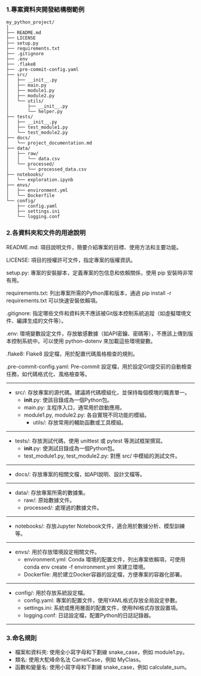 ### 1.專案資料夾開發結構樹範例
```
my_python_project/
│
├── README.md
├── LICENSE
├── setup.py
├── requirements.txt
├── .gitignore
├── .env
├── .flake8
├── .pre-commit-config.yaml
├── src/
│   ├── __init__.py
│   ├── main.py
│   ├── module1.py
│   ├── module2.py
│   └── utils/
│       ├── __init__.py
│       └── helper.py
├── tests/
│   ├── __init__.py
│   ├── test_module1.py
│   └── test_module2.py
├── docs/
│   └── project_documentation.md
├── data/
│   ├── raw/
│   │   └── data.csv
│   └── processed/
│       └── processed_data.csv
├── notebooks/
│   └── exploration.ipynb
├── envs/
│   ├── environment.yml
│   └── Dockerfile
└── config/
    ├── config.yaml
    ├── settings.ini
    └── logging.conf
```


### 2.各資料夾和文件的用途說明
README.md: 項目說明文件，簡要介紹專案的目標、使用方法和主要功能。

LICENSE: 項目的授權許可文件，指定專案的版權資訊。

setup.py: 專案的安裝腳本，定義專案的包信息和依賴關係，使用 pip 安裝時非常有用。

requirements.txt: 列出專案所需的Python庫和版本，通過 pip install -r requirements.txt 可以快速安裝依賴項。

.gitignore: 指定哪些文件和資料夾不應該被Git版本控制系統追蹤（如虛擬環境文件、編譯生成的文件等）。

.env: 環境變數設定文件，存放敏感數據（如API密鑰、密碼等），不應該上傳到版本控制系統中。可以使用 python-dotenv 來加載這些環境變數。

.flake8: Flake8 設定檔，用於配置代碼風格檢查的規則。

.pre-commit-config.yaml: Pre-commit 設定檔，用於設定Git提交前的自動檢查任務，如代碼格式化、風格檢查等。

--------------------------------------------------------------------------------------------------------------
- src/: 存放專案的源代碼。建議將代碼模組化，並保持每個模塊的職責單一。
    - __init__.py: 使該目錄成為一個Python包。
    - main.py: 主程序入口，通常用於啟動應用。
    - module1.py, module2.py: 各自實現不同功能的模組。
        - utils/: 存放常用的輔助函數或工具模組。
--------------------------------------------------------------------------------------------------------------
- tests/: 存放測試代碼，使用 unittest 或 pytest 等測試框架撰寫。
    - __init__.py: 使測試目錄成為一個Python包。
    - test_module1.py, test_module2.py: 對應 src/ 中模組的測試文件。
--------------------------------------------------------------------------------------------------------------
- docs/: 存放專案的相關文檔，如API說明、設計文檔等。
--------------------------------------------------------------------------------------------------------------
- data/: 存放專案所需的數據集。
    - raw/: 原始數據文件。
    - processed/: 處理過的數據文件。
--------------------------------------------------------------------------------------------------------------
- notebooks/: 存放Jupyter Notebook文件，適合用於數據分析、模型訓練等。
--------------------------------------------------------------------------------------------------------------
- envs/: 用於存放環境設定相關文件。
    - environment.yml: Conda 環境的配置文件，列出專案依賴項，可使用 conda env create -f environment.yml 來建立環境。
    - Dockerfile: 用於建立Docker容器的設定檔，方便專案的容器化部署。
--------------------------------------------------------------------------------------------------------------
- config/: 用於存放系統設定檔。
    - config.yaml: 專案的配置文件，使用YAML格式存放全局設定參數。
    - settings.ini: 系統或應用層面的配置文件，使用INI格式存放設置項。
    - logging.conf: 日誌設定檔，配置Python的日誌記錄器。

--------------------------------------------------------------------------------------------------------------
### 3.命名規則
- 檔案和資料夾: 使用全小寫字母和下劃線 snake_case，例如 module1.py。
- 類名: 使用大駝峰命名法 CamelCase，例如 MyClass。
- 函數和變量名: 使用小寫字母和下劃線 snake_case，例如 calculate_sum。

